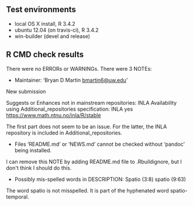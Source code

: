 ## Test environments
* local OS X install, R 3.4.2
* ubuntu 12.04 (on travis-ci), R 3.4.2
* win-builder (devel and release)

## R CMD check results
There were no ERRORs or WARNINGs. There were 3 NOTEs:

* Maintainer: ‘Bryan D Martin <bmartin6@uw.edu>’

New submission

Suggests or Enhances not in mainstream repositories:
  INLA 
 Availability using Additional_repositories specification:
  INLA   yes   https://www.math.ntnu.no/inla/R/stable
  
The first part does not seem to be an issue. For the latter, the INLA repository is included in Additional_repositories.

* Files ‘README.md’ or ‘NEWS.md’ cannot be checked without ‘pandoc’ being installed.

I can remove this NOTE by adding README.md file to .Rbuildignore, but I don't think I should do this.

* Possibly mis-spelled words in DESCRIPTION:
  Spatio (3:8)
  spatio (9:63)
  
The word spatio is not misspelled. It is part of the hyphenated word spatio-temporal.
